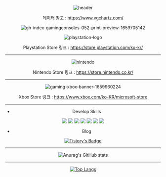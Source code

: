 <div align="center">

![header](https://capsule-render.vercel.app/api?type=slice&text=Console%20Game!&fontSize=50&rotate=20&height=300&fontAlign=70&fontAlignY=30)
 
 데이터 참고 : https://www.vgchartz.com/
 
![gh-index-gamingconsoles-052-print-preview-1659705142](https://user-images.githubusercontent.com/120348491/208377574-6894cd65-bfe0-4539-bb1f-86471256e2fc.jpg)
 
![playstation-logo](https://user-images.githubusercontent.com/120348491/208379886-0cc28ad8-5f12-47ea-9d49-88ec69e034ad.jpg)

Playstation Store 링크 : https://store.playstation.com/ko-kr/


_________
 
![nintendo](https://user-images.githubusercontent.com/120348491/208379503-d597716e-2cb3-47e8-9f43-d24d3fa94ded.png)

Nintendo Store 링크 : https://store.nintendo.co.kr/

_________

![gaming-xbox-banner-1659960224](https://user-images.githubusercontent.com/120348491/208379804-16fbcfc6-dcd3-40e1-b023-1c88e682cd29.png)

Xbox Store 링크 : https://www.xbox.com/ko-KR/microsoft-store
 
_________
 
* Develop Skills

<img src="https://img.shields.io/badge/Python-3776AB?style=flat-square&logo=Python&logoColor=white"/>

<img src="https://img.shields.io/badge/Amazon AWS-232F3E?style=flat-square&logo=Amazon%20AWS&logoColor=white"/>

<img src="https://img.shields.io/badge/MySql-4479A1?style=flat-square&logo=mysql&logoColor=white">
 
<img src="https://img.shields.io/badge/Github-181717?style=flat-square&logo=github&logoColor=white"> 
 
<img src="https://img.shields.io/badge/Linux-FCC624?style=flat-square&logo=linux&logoColor=black">
 
<img src="https://img.shields.io/badge/Java-007396?style=flat-square&logo=Java&logoColor=white">

<img src="https://img.shields.io/badge/Android-3DDC84?style=flat-square&logo=Android&logoColor=white"/>
 
* Blog

[![Tistory's Badge](https://github-readme-tistory-card.vercel.app/api/badge?name=Ghost_blog&theme=dark)](https://ghostwing17.tistory.com)
 
_________

![Anurag's GitHub stats](https://github-readme-stats.vercel.app/api?username=Ghostblack17&show_icons=true&theme=tokyonight)
 
_________

[![Top Langs](https://github-readme-stats.vercel.app/api/top-langs/?username=Ghostblack17&layout=compact)](https://github.com/anuraghazra/github-readme-stats)
 
 </div>
